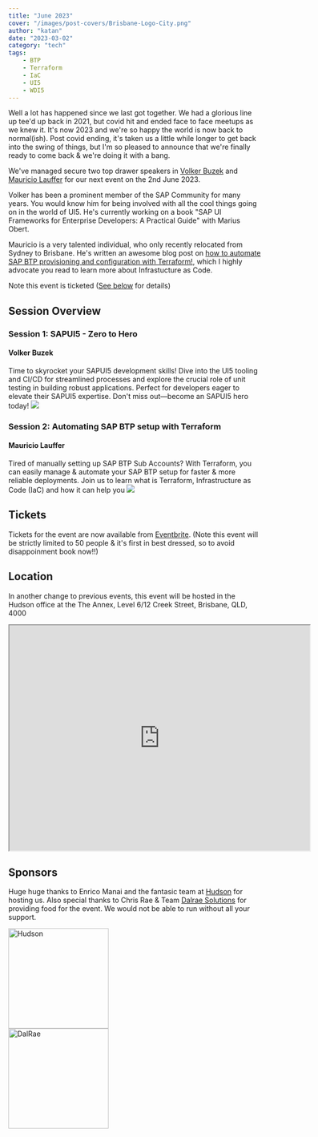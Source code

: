 ```yaml
---
title: "June 2023"
cover: "/images/post-covers/Brisbane-Logo-City.png"
author: "katan"
date: "2023-03-02"
category: "tech"
tags:
    - BTP
    - Terraform
    - IaC
    - UI5
    - WDI5
---
```


Well a lot has happened since we last got together.  We had a glorious line up tee'd up back in 2021, but covid hit and ended face to face meetups as we knew it.  It's now 2023 and we're so happy the world is now back to normal(ish).  Post covid ending, it's taken us a little while longer to get back into the swing of things, but I'm so pleased to announce that we're finally ready to come back & we're doing it with a bang.  

We've managed secure two top drawer speakers in [Volker Buzek](https://twitter.com/vobu) and [Mauricio Lauffer](https://twitter.com/mauriciolauffer) for our next event on the 2nd June 2023.      

Volker has been a prominent member of the SAP Community for many years. You would know him for being involved with all the cool things going on in the world of UI5.  He's currently working on a book "SAP UI Frameworks for Enterprise Developers: A Practical Guide" with Marius Obert.  

Mauricio is a very talented individual, who only recently relocated from Sydney to Brisbane.  He's written an awesome blog post on [how to automate SAP BTP provisioning and configuration with Terraform!](https://blogs.sap.com/2023/01/23/automating-sap-btp-setup-with-terraform-infrastructure-as-code-for-cloud-foundry-and-kyma-environments/), which I highly advocate you read to learn more about Infrastucture as Code.  

Note this event is ticketed ([See below](/june-2023/#tickets) for details)


## Session Overview

### Session 1: SAPUI5 - Zero to Hero

#### Volker Buzek
Time to skyrocket your SAPUI5 development skills! Dive into the UI5 tooling and CI/CD for streamlined processes and explore the crucial role of unit testing in building robust applications. Perfect for developers eager to elevate their SAPUI5 expertise. Don't miss out—become an SAPUI5 hero today! 
![](/images/Volker.jpg)


### Session 2: Automating SAP BTP setup with Terraform

#### Mauricio Lauffer
Tired of manually setting up SAP BTP Sub Accounts? With Terraform, you can easily manage & automate your SAP BTP setup for faster & more reliable deployments.  Join us to learn what is Terraform, Infrastructure as Code (IaC) and how it can help you
![](/images/Mauricio.jpg)

## Tickets
Tickets for the event are now available from [Eventbrite](https://www.eventbrite.com/e/sap-inside-track-brisbane-june-2023-tickets-80639929199). (Note this event will be strictly limited to 50 people & it's first in best dressed, so to avoid disappoinment book now!!)  

## Location
In another change to previous events, this event will be hosted in the Hudson office at the The Annex, Level 6/12 Creek Street, Brisbane, QLD, 4000
<iframe src="https://www.google.com/maps/embed?pb=!1m18!1m12!1m3!1d3540.041979460371!2d153.02680847724784!3d-27.467952416635047!2m3!1f0!2f0!3f0!3m2!1i1024!2i768!4f13.1!3m3!1m2!1s0x6b915bcbf326de9b%3A0xee2b956d0be2e1e3!2sThe%20Annex!5e0!3m2!1sen!2sau!4v1683149128806!5m2!1sen!2sau" width="600" height="450"></iframe>

## Sponsors
Huge huge thanks to Enrico Manai and the fantasic team at [Hudson](https://au.hudson.com/) for hosting us. Also special thanks to Chris Rae & Team [Dalrae Solutions](https://dalraesolutions.com/) for providing food for the event.  We would not be able to run without all your support.

<img src="/images/sponsor logos/Hudson.jpg" alt="Hudson" width="200"/>
<br/>
<img src="/images/sponsor logos/dalrae logo.png" alt="DalRae" width="200"/>




